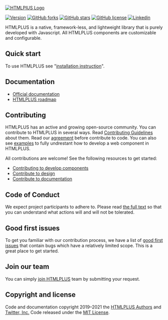 [![HTMLPlUS Logo](https://htmlplus.io/assets/logo/banner.svg)](https://htmlplus.io)

[![Version](https://img.shields.io/npm/v/@htmlplus/core.svg)](https://www.npmjs.com/package/@htmlplus/core)
[![GitHub forks](https://img.shields.io/github/forks/htmlplus/core)](https://github.com/htmlplus/core/network/members) [![GitHub stars](https://img.shields.io/github/stars/htmlplus/core)](https://github.com/htmlplus/core/stargazers) [![GitHub license](https://img.shields.io/github/license/htmlplus/core)](https://github.com/htmlplus/core/blob/main/LICENSE)  [![Linkedin](https://img.shields.io/badge/Follow%20us-white?logo=linkedIn&color=0077B5&logoColor=white)](https://www.linkedin.com/company/htmlplus)

HTMLPLUS is a native, framework-less, and lightweight library that is purely developed with Javascript. All HTMLPLUS components are customizable and configurable.

## Quick start
To use HTMLPLUS see "[installation instruction](https://htmlplus.io/getting-started/installation)".

## Documentation
* [Official documentation](https://htmlplus.io/introduction/what-is-htmlplus)
* [HTMLPLUS roadmap](./ROADMAP.md)

## Contributing
HTMLPLUS has an active and growing open-source community. You can contribute to HTMLPLUS in several ways. Read [Contributing Guidelines](./CONTRIBUTING.md) about them. Read our [agreement](./docfiles/agreement.md) before contribute to code. You can also see [examples](./docfiles/examples.md) to fully undrestant how to develop a web component in HTMLPLUS.

 All contributions are welcome! See the following resources to get started:
* [Contributing to develop components](./docfiles/developing.md)
* [Contribute to design](./CONTRIBUTING.md#contribute-to-design)
* [Contribute to documentation](./CONTRIBUTING.md#contribute-to-documentation)

## Code of Conduct
We expect project participants to adhere to. Please read [the full text](./code_of_conduct.md) so that you can understand what actions will and will not be tolerated.

## Good first issues
To get you familiar with our contribution process, we have a list of [good first issues](https://github.com/htmlplus/core/labels/good%20first%20issue)  that contain bugs which have a relatively limited scope. This is a great place to get started.
## Join our team
You can simply [join HTMLPLUS](https://htmlplus.io/join) team by submitting your request.


## Copyright and license
Code and documentation copyright 2019–2021 the [HTMLPLUS Authors](https://github.com/htmlplus/core/graphs/contributors) and [Twitter, Inc.](https://twitter.com) Code released under the [MIT License](https://github.com/htmlplus/core/blob/main/LICENSE).
